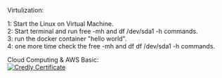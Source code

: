Virtulization:

1: Start the Linux on Virtual Machine.<br/>
2: Start terminal and run free -mh and df /dev/sda1 -h commands.<br/>
3: run the docker container "hello world".<br/>
4: one more time check the free -mh and df df /dev/sda1 -h commands.<br/>

Cloud Computing & AWS Basic:<br/>
[![Credly Certificate](https://images.credly.com/size/110x110/images/2784d0d8-327c-406f-971e-9f0e15097003/image.png)](https://www.credly.com/badges/ddd1ac3a-c19f-47d7-8366-2a4f9a79970b/public_url)
